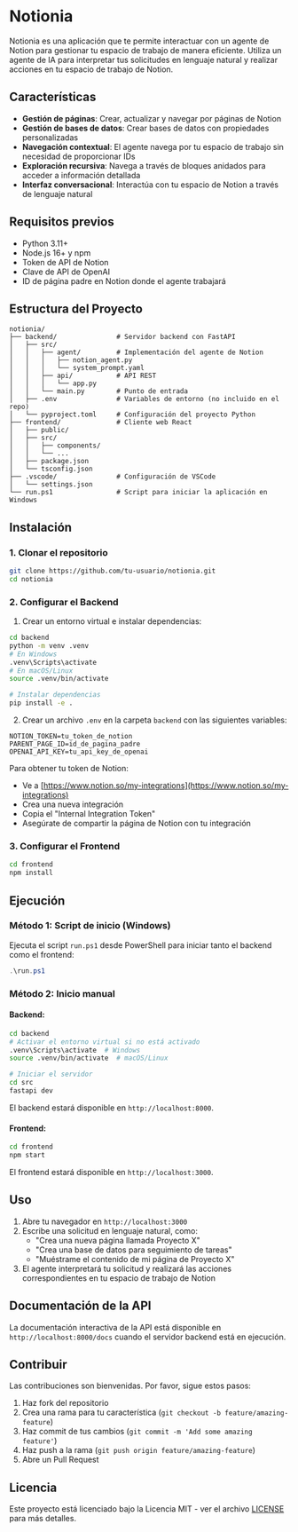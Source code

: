 # Notionia

Notionia es una aplicación que te permite interactuar con un agente de Notion para gestionar tu espacio de trabajo de manera eficiente. Utiliza un agente de IA para interpretar tus solicitudes en lenguaje natural y realizar acciones en tu espacio de trabajo de Notion.

## Características

- **Gestión de páginas**: Crear, actualizar y navegar por páginas de Notion
- **Gestión de bases de datos**: Crear bases de datos con propiedades personalizadas
- **Navegación contextual**: El agente navega por tu espacio de trabajo sin necesidad de proporcionar IDs
- **Exploración recursiva**: Navega a través de bloques anidados para acceder a información detallada
- **Interfaz conversacional**: Interactúa con tu espacio de Notion a través de lenguaje natural

## Requisitos previos

- Python 3.11+
- Node.js 16+ y npm
- Token de API de Notion
- Clave de API de OpenAI
- ID de página padre en Notion donde el agente trabajará

## Estructura del Proyecto

```
notionia/
├── backend/               # Servidor backend con FastAPI
│   ├── src/
│   │   ├── agent/         # Implementación del agente de Notion
│   │   │   ├── notion_agent.py
│   │   │   └── system_prompt.yaml
│   │   ├── api/           # API REST
│   │   │   └── app.py
│   │   └── main.py        # Punto de entrada
│   ├── .env               # Variables de entorno (no incluido en el repo)
│   └── pyproject.toml     # Configuración del proyecto Python
├── frontend/              # Cliente web React
│   ├── public/
│   ├── src/
│   │   ├── components/
│   │   └── ...
│   ├── package.json
│   └── tsconfig.json
├── .vscode/               # Configuración de VSCode
│   └── settings.json
└── run.ps1                # Script para iniciar la aplicación en Windows
```

## Instalación

### 1. Clonar el repositorio

```bash
git clone https://github.com/tu-usuario/notionia.git
cd notionia
```

### 2. Configurar el Backend

1. Crear un entorno virtual e instalar dependencias:

```bash
cd backend
python -m venv .venv
# En Windows
.venv\Scripts\activate
# En macOS/Linux
source .venv/bin/activate

# Instalar dependencias
pip install -e .
```

2. Crear un archivo `.env` en la carpeta `backend` con las siguientes variables:

```
NOTION_TOKEN=tu_token_de_notion
PARENT_PAGE_ID=id_de_pagina_padre
OPENAI_API_KEY=tu_api_key_de_openai
```

Para obtener tu token de Notion:
- Ve a [https://www.notion.so/my-integrations](https://www.notion.so/my-integrations)
- Crea una nueva integración
- Copia el "Internal Integration Token"
- Asegúrate de compartir la página de Notion con tu integración

### 3. Configurar el Frontend

```bash
cd frontend
npm install
```

## Ejecución

### Método 1: Script de inicio (Windows)

Ejecuta el script `run.ps1` desde PowerShell para iniciar tanto el backend como el frontend:

```powershell
.\run.ps1
```

### Método 2: Inicio manual

#### Backend:

```bash
cd backend
# Activar el entorno virtual si no está activado
.venv\Scripts\activate  # Windows
source .venv/bin/activate  # macOS/Linux

# Iniciar el servidor
cd src
fastapi dev
```

El backend estará disponible en `http://localhost:8000`.

#### Frontend:

```bash
cd frontend
npm start
```

El frontend estará disponible en `http://localhost:3000`.

## Uso

1. Abre tu navegador en `http://localhost:3000`
2. Escribe una solicitud en lenguaje natural, como:
   - "Crea una nueva página llamada Proyecto X"
   - "Crea una base de datos para seguimiento de tareas"
   - "Muéstrame el contenido de mi página de Proyecto X"
3. El agente interpretará tu solicitud y realizará las acciones correspondientes en tu espacio de trabajo de Notion

## Documentación de la API

La documentación interactiva de la API está disponible en `http://localhost:8000/docs` cuando el servidor backend está en ejecución.

## Contribuir

Las contribuciones son bienvenidas. Por favor, sigue estos pasos:

1. Haz fork del repositorio
2. Crea una rama para tu característica (`git checkout -b feature/amazing-feature`)
3. Haz commit de tus cambios (`git commit -m 'Add some amazing feature'`)
4. Haz push a la rama (`git push origin feature/amazing-feature`)
5. Abre un Pull Request

## Licencia

Este proyecto está licenciado bajo la Licencia MIT - ver el archivo [LICENSE](LICENSE) para más detalles.

